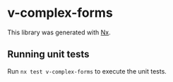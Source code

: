 # v-complex-forms

This library was generated with [Nx](https://nx.dev).

## Running unit tests

Run `nx test v-complex-forms` to execute the unit tests.
